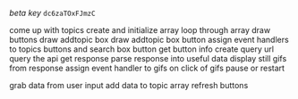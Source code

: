 
*beta key*
`dc6zaTOxFJmzC`


come up with topics
create and initialize array
loop through array
draw buttons
draw addtopic box
draw addtopic box button
assign event handlers to topics buttons and search box button
get button info
create query url
query the api
get response
parse response into useful data
display still gifs from response
assign event handler to gifs
on click of gifs pause or restart

grab data from user input
add data to topic array
refresh buttons




